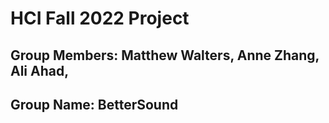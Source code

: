 # HCI Fall 2022 Project
## Group Members: Matthew Walters, Anne Zhang, Ali Ahad, 
## Group Name: BetterSound
